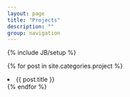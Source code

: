 ```yaml
---
layout: page
title: "Projects"
description: ""
group: navigation
---
```

{% include JB/setup %}

{% for post in site.categories.project %}
    <li>{{ post.title }}</li>
{% endfor %}